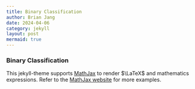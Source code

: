 ```yaml
---
title: Binary Classification
author: Brian Jang
date: 2024-04-06
category: jekyll
layout: post
mermaid: true
---
```


### Binary Classification

This jekyll-theme supports [MathJax](https://www.mathjax.org/) to render $\LaTeX$
and mathematics expressions.
Refer to the [MathJax website](https://docs.mathjax.org/en/latest/index.html) for more examples.

